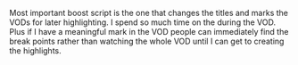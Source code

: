 Most important boost script is the one that changes the titles and marks
the VODs for later highlighting. I spend so much time on the during the
VOD. Plus if I have a meaningful mark in the VOD people can immediately
find the break points rather than watching the whole VOD until I can get
to creating the highlights.
